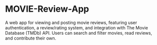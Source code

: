 # MOVIE-Review-App
A web app for viewing and posting movie reviews, featuring user authentication, a review/rating system, and integration with The Movie Database (TMDb) API. Users can search and filter movies, read reviews, and contribute their own. 
